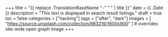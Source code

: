 +++
title = "{{ replace .TranslationBaseName "-" " " | title }}"
date = {{ .Date }}
description = "This text is displayed in search result listings."
draft = true
toc = false
categories = ["hacking"]
tags = ["after", "dark"]
images = [
  "https://source.unsplash.com/collection/983219/1600x900"
] # overrides site-wide open graph image
+++
